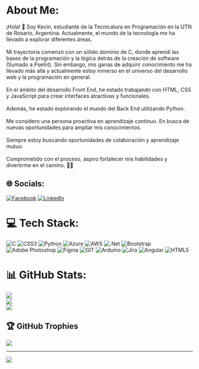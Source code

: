 #  About Me:
¡Hola! 👋 Soy Kevin, estudiante de la Tecnicatura en Programación en la UTN de Rosario, Argentina. Actualmente, el mundo de la tecnología me ha llevado a explorar diferentes áreas.<br><br>Mi trayectoria comenzó con un sólido dominio de C, donde aprendí las bases de la programación y la lógica detrás de la creación de software (Sumado a PseInt). Sin embargo, mis ganas de adquirir conocimiento me ha llevado más allá y actualmente estoy inmerso en el universo del desarrollo web y la programación en general.<br><br>En el ámbito del desarrollo Front End, he estado trabajando con HTML, CSS y JavaScript para crear interfaces atractivas y funcionales. <br><br>Además, he estado explorando el mundo del Back End utilizando Python.<br><br>Me considero una persona proactiva en aprendizaje continuo. En busca de nuevas oportunidades para ampliar mis conocimientos.<br><br>Siempre estoy buscando oportunidades de colaboración y aprendizaje mutuo. <br><br>Comprometido con el proceso, aspiro fortalecer mis habilidades y divertirme en el camino. 🚀🌱


## 🌐 Socials:
[![Facebook](https://img.shields.io/badge/Facebook-%231877F2.svg?logo=Facebook&logoColor=white)](https://facebook.com/kevinkener07) [![LinkedIn](https://img.shields.io/badge/LinkedIn-%230077B5.svg?logo=linkedin&logoColor=white)](https://linkedin.com/in/kevinkener07) 

# 💻 Tech Stack:
![C](https://img.shields.io/badge/c-%2300599C.svg?style=for-the-badge&logo=c&logoColor=white) ![CSS3](https://img.shields.io/badge/css3-%231572B6.svg?style=for-the-badge&logo=css3&logoColor=white) ![Python](https://img.shields.io/badge/python-3670A0?style=for-the-badge&logo=python&logoColor=ffdd54) ![Azure](https://img.shields.io/badge/azure-%230072C6.svg?style=for-the-badge&logo=azure-devops&logoColor=white) ![AWS](https://img.shields.io/badge/AWS-%23FF9900.svg?style=for-the-badge&logo=amazon-aws&logoColor=white) ![.Net](https://img.shields.io/badge/.NET-5C2D91?style=for-the-badge&logo=.net&logoColor=white) ![Bootstrap](https://img.shields.io/badge/bootstrap-%23563D7C.svg?style=for-the-badge&logo=bootstrap&logoColor=white) ![Adobe Photoshop](https://img.shields.io/badge/adobephotoshop-%2331A8FF.svg?style=for-the-badge&logo=adobephotoshop&logoColor=white) 	![Figma](https://img.shields.io/badge/figma-%23F24E1E.svg?style=for-the-badge&logo=figma&logoColor=white) ![GIT](https://img.shields.io/badge/Git-fc6d26?style=for-the-badge&logo=git&logoColor=white) ![Arduino](https://img.shields.io/badge/-Arduino-00979D?style=for-the-badge&logo=Arduino&logoColor=white) ![Jira](https://img.shields.io/badge/jira-%230A0FFF.svg?style=for-the-badge&logo=jira&logoColor=white) ![Angular](https://img.shields.io/badge/angular-%23DD0031.svg?style=for-the-badge&logo=angular&logoColor=white) ![HTML5](https://img.shields.io/badge/html5-%23E34F26.svg?style=for-the-badge&logo=html5&logoColor=white)
# 📊 GitHub Stats:
![](https://github-readme-stats.vercel.app/api?username=KevinKener&theme=blueberry&hide_border=false&include_all_commits=true&count_private=true)<br/>
![](https://github-readme-streak-stats.herokuapp.com/?user=KevinKener&theme=blueberry&hide_border=false)<br/>
![](https://github-readme-stats.vercel.app/api/top-langs/?username=KevinKener&theme=blueberry&hide_border=false&include_all_commits=true&count_private=true&layout=compact)

## 🏆 GitHub Trophies
![](https://github-profile-trophy.vercel.app/?username=KevinKener&theme=tokyonight&no-frame=false&no-bg=true&margin-w=4)

---
[![](https://visitcount.itsvg.in/api?id=KevinKener&icon=0&color=0)](https://visitcount.itsvg.in)

<!-- Proudly created with GPRM ( https://gprm.itsvg.in ) -->
